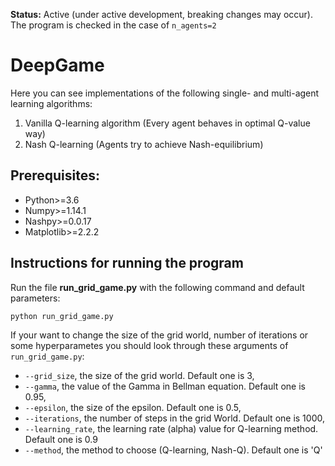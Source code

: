 **Status:** Active (under active development, breaking changes may occur). The program is checked in the case of `n_agents=2`

# DeepGame

Here you can see implementations of the following single- and multi-agent learning algorithms:
1) Vanilla Q-learning algorithm (Every agent behaves in optimal Q-value way)
2) Nash Q-learning (Agents try to achieve Nash-equilibrium)


## Prerequisites:
- Python>=3.6 
- Numpy>=1.14.1
- Nashpy>=0.0.17
- Matplotlib>=2.2.2

## Instructions for running the program
Run the file **run_grid_game.py** with the following command and default parameters:
```
python run_grid_game.py
```

If your want to change the size of the grid world, number of iterations or some hyperparametes you should look through these arguments of `run_grid_game.py`:

- `--grid_size`, the size of the grid world. Default one is 3,
- `--gamma`, the value of the Gamma in Bellman equation. Default one is 0.95,
- `--epsilon`, the size of the epsilon. Default one is 0.5,
- `--iterations`, the number of steps in the grid World. Default one is 1000,
- `--learning_rate`, the learning rate (alpha) value for Q-learning method. Default one is 0.9
- `--method`, the method to choose (Q-learning, Nash-Q). Default one is 'Q'
